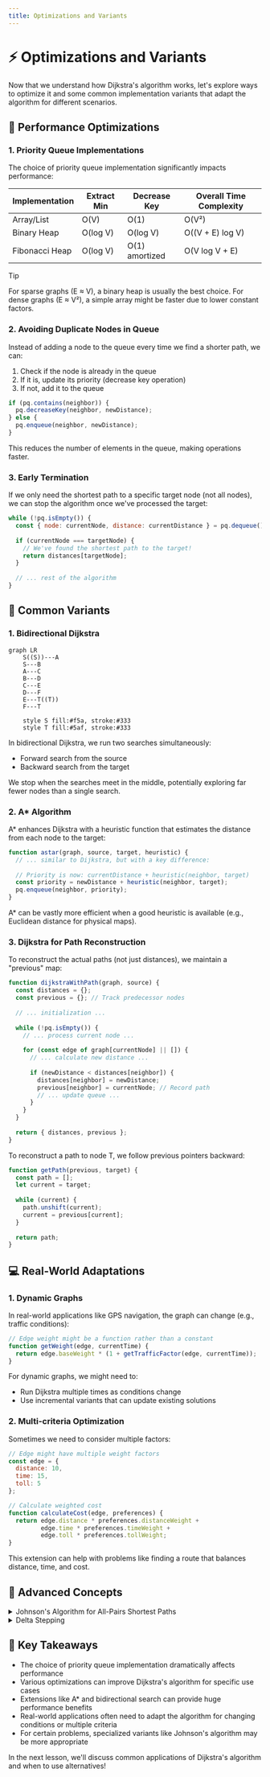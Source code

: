 ```yaml
---
title: Optimizations and Variants
---
```


# ⚡ Optimizations and Variants

Now that we understand how Dijkstra's algorithm works, let's explore ways to optimize it and some common implementation variants that adapt the algorithm for different scenarios.

## 🚀 Performance Optimizations

### 1. Priority Queue Implementations

The choice of priority queue implementation significantly impacts performance:

| Implementation | Extract Min | Decrease Key | Overall Time Complexity |
| -------------- | ----------- | ------------ | ----------------------- |
| Array/List     | O(V)        | O(1)         | O(V²)                   |
| Binary Heap    | O(log V)    | O(log V)     | O((V + E) log V)        |
| Fibonacci Heap | O(log V)    | O(1) amortized | O(V log V + E)        |

> [!TIP]
> For sparse graphs (E ≈ V), a binary heap is usually the best choice. For dense graphs (E ≈ V²), a simple array might be faster due to lower constant factors.

### 2. Avoiding Duplicate Nodes in Queue

Instead of adding a node to the queue every time we find a shorter path, we can:

1. Check if the node is already in the queue
2. If it is, update its priority (decrease key operation)
3. If not, add it to the queue

```javascript
if (pq.contains(neighbor)) {
  pq.decreaseKey(neighbor, newDistance);
} else {
  pq.enqueue(neighbor, newDistance);
}
```

This reduces the number of elements in the queue, making operations faster.

### 3. Early Termination

If we only need the shortest path to a specific target node (not all nodes), we can stop the algorithm once we've processed the target:

```javascript
while (!pq.isEmpty()) {
  const { node: currentNode, distance: currentDistance } = pq.dequeue();
  
  if (currentNode === targetNode) {
    // We've found the shortest path to the target!
    return distances[targetNode];
  }
  
  // ... rest of the algorithm
}
```

## 🔄 Common Variants

### 1. Bidirectional Dijkstra

```mermaid
graph LR
    S((S))---A
    S---B
    A---C
    B---D
    C---E
    D---F
    E---T((T))
    F---T
    
    style S fill:#f5a, stroke:#333
    style T fill:#5af, stroke:#333
```

In bidirectional Dijkstra, we run two searches simultaneously:
- Forward search from the source
- Backward search from the target

We stop when the searches meet in the middle, potentially exploring far fewer nodes than a single search.

### 2. A* Algorithm

A* enhances Dijkstra with a heuristic function that estimates the distance from each node to the target:

```javascript
function astar(graph, source, target, heuristic) {
  // ... similar to Dijkstra, but with a key difference:
  
  // Priority is now: currentDistance + heuristic(neighbor, target)
  const priority = newDistance + heuristic(neighbor, target);
  pq.enqueue(neighbor, priority);
}
```

A* can be vastly more efficient when a good heuristic is available (e.g., Euclidean distance for physical maps).

### 3. Dijkstra for Path Reconstruction

To reconstruct the actual paths (not just distances), we maintain a "previous" map:

```javascript
function dijkstraWithPath(graph, source) {
  const distances = {};
  const previous = {}; // Track predecessor nodes
  
  // ... initialization ...
  
  while (!pq.isEmpty()) {
    // ... process current node ...
    
    for (const edge of graph[currentNode] || []) {
      // ... calculate new distance ...
      
      if (newDistance < distances[neighbor]) {
        distances[neighbor] = newDistance;
        previous[neighbor] = currentNode; // Record path
        // ... update queue ...
      }
    }
  }
  
  return { distances, previous };
}
```

To reconstruct a path to node T, we follow previous pointers backward:
```javascript
function getPath(previous, target) {
  const path = [];
  let current = target;
  
  while (current) {
    path.unshift(current);
    current = previous[current];
  }
  
  return path;
}
```

## 💻 Real-World Adaptations

### 1. Dynamic Graphs

In real-world applications like GPS navigation, the graph can change (e.g., traffic conditions):

```javascript
// Edge weight might be a function rather than a constant
function getWeight(edge, currentTime) {
  return edge.baseWeight * (1 + getTrafficFactor(edge, currentTime));
}
```

For dynamic graphs, we might need to:
- Run Dijkstra multiple times as conditions change
- Use incremental variants that can update existing solutions

### 2. Multi-criteria Optimization

Sometimes we need to consider multiple factors:

```javascript
// Edge might have multiple weight factors
const edge = {
  distance: 10,
  time: 15,
  toll: 5
};

// Calculate weighted cost
function calculateCost(edge, preferences) {
  return edge.distance * preferences.distanceWeight + 
         edge.time * preferences.timeWeight + 
         edge.toll * preferences.tollWeight;
}
```

This extension can help with problems like finding a route that balances distance, time, and cost.

## 🧠 Advanced Concepts

<details>
<summary>Johnson's Algorithm for All-Pairs Shortest Paths</summary>

If we need the shortest path between every pair of nodes, Johnson's algorithm:

1. Uses Bellman-Ford to handle potential negative edges by computing a weight transformation
2. Runs Dijkstra from each vertex using the transformed weights

This gives O(V² log V + VE) time complexity, which is better than running Dijkstra V times for sparse graphs.
</details>

<details>
<summary>Delta Stepping</summary>

Delta stepping is a parallel version of Dijkstra's algorithm that:

1. Groups nodes into "buckets" based on distance ranges
2. Processes nodes in buckets in parallel
3. Achieves significant speedup on multi-core systems

This makes it suitable for massive graphs where parallelization is essential.
</details>

## 🎯 Key Takeaways

- The choice of priority queue implementation dramatically affects performance
- Various optimizations can improve Dijkstra's algorithm for specific use cases
- Extensions like A* and bidirectional search can provide huge performance benefits
- Real-world applications often need to adapt the algorithm for changing conditions or multiple criteria
- For certain problems, specialized variants like Johnson's algorithm may be more appropriate

In the next lesson, we'll discuss common applications of Dijkstra's algorithm and when to use alternatives! 